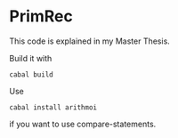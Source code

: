 # PrimRec

This code is explained in my Master Thesis.

Build it with

```shell
cabal build
```

Use 

```shell
cabal install arithmoi
```

if you want to use compare-statements.